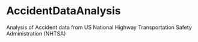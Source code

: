 # AccidentDataAnalysis
Analysis of Accident data from US National Highway Transportation Safety Administration (NHTSA)
